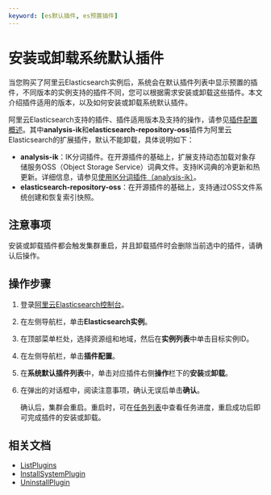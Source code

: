 ```yaml
---
keyword: [es默认插件, es预置插件]
---
```


# 安装或卸载系统默认插件

当您购买了阿里云Elasticsearch实例后，系统会在默认插件列表中显示预置的插件，不同版本的实例支持的插件不同，您可以根据需求安装或卸载这些插件。本文介绍插件适用的版本，以及如何安装或卸载系统默认插件。

阿里云Elasticsearch支持的插件、插件适用版本及支持的操作，请参见[插件配置概述](/cn.zh-CN/Elasticsearch/插件配置/插件配置概述.md)。其中**analysis-ik**和**elasticsearch-repository-oss**插件为阿里云Elasticsearch的扩展插件，默认不能卸载，具体说明如下：

-   **analysis-ik**：IK分词插件。在开源插件的基础上，扩展支持动态加载对象存储服务OSS（Object Storage Service）词典文件。支持IK词典的冷更新和热更新。详细信息，请参见[使用IK分词插件（analysis-ik）](/cn.zh-CN/Elasticsearch/插件配置/系统默认插件/使用IK分词插件（analysis-ik）.md)。
-   **elasticsearch-repository-oss**：在开源插件的基础上，支持通过OSS文件系统创建和恢复索引快照。

## 注意事项

安装或卸载插件都会触发集群重启，并且卸载插件时会删除当前选中的插件，请确认后操作。

## 操作步骤

1.  登录[阿里云Elasticsearch控制台](https://elasticsearch.console.aliyun.com/#/home)。

2.  在左侧导航栏，单击**Elasticsearch实例**。

3.  在顶部菜单栏处，选择资源组和地域，然后在**实例列表**中单击目标实例ID。

4.  在左侧导航栏，单击**插件配置**。

5.  在**系统默认插件列表**中，单击对应插件右侧**操作**栏下的**安装**或**卸载**。

6.  在弹出的对话框中，阅读注意事项，确认无误后单击**确认**。

    确认后，集群会重启。重启时，可在[任务列表](/cn.zh-CN/Elasticsearch/实例管理/查看实例任务进度详情.md)中查看任务进度，重启成功后即可完成插件的安装或卸载。


## 相关文档

-   [ListPlugins](/cn.zh-CN/API参考/Elasticsearch/插件管理/ListPlugins.md)
-   [InstallSystemPlugin](/cn.zh-CN/API参考/Elasticsearch/插件管理/InstallSystemPlugin.md)
-   [UninstallPlugin](/cn.zh-CN/API参考/Elasticsearch/插件管理/UninstallPlugin.md)

